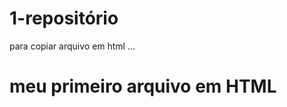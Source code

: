# 1-repositório

para copiar arquivo em html
...
<html>
   <h1>meu primeiro arquivo em HTML</h1>
</html.
